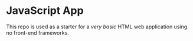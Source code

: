 #  JavaScript App

This repo is used as a starter for a _very basic_ HTML web application using no front-end frameworks.
